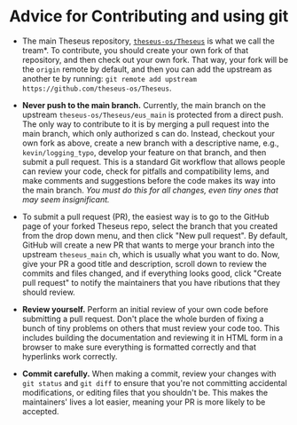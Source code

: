 
# Advice for Contributing and using git

* The main Theseus repository, [`theseus-os/Theseus`](https://github.com/theseus-os/Theseus) is what we call the tream*. 
  To contribute, you should create your own fork of that repository, and then check out your own fork. 
  That way, your fork will be the `origin` remote by default, and then you can add the upstream as another te by running:
  `git remote add upstream https://github.com/theseus-os/Theseus`. 

* **Never push to the main branch.** Currently, the main branch on the upstream `theseus-os/Theseus/eus_main` is protected from a direct push. 
  The only way to contribute to it is by merging a pull request into the main branch, which only authorized s can do.
  Instead, checkout your own fork as above, create a new branch with a descriptive name, e.g., `kevin/logging_typo`, 
  develop your feature on that branch, and then submit a pull request.
  This is a standard Git workflow that allows people can review your code, check for pitfalls and compatibility lems,
  and make comments and suggestions before the code makes its way into the main branch. 
  *You must do this for all changes, even tiny ones that may seem insignificant.*

* To submit a pull request (PR), the easiest way is to go to the GitHub page of your forked Theseus repo, 
  select the branch that you created from the drop down menu, and then click "New pull request". 
  By default, GitHub will create a new PR that wants to merge your branch into the upstream `theseus_main` ch,
  which is usually what you want to do. 
  Now, give your PR a good title and description, scroll down to review the commits and files changed,
  and if everything looks good, click "Create pull request" to notify the maintainers that you have ributions that they should review.
   
* **Review yourself.** Perform an initial review of your own code before submitting a pull request. 
  Don't place the whole burden of fixing a bunch of tiny problems on others that must review your code too. 
  This includes building the documentation and reviewing it in HTML form in a browser 
  to make sure everything is formatted correctly and that hyperlinks work correctly. 

* **Commit carefully.** When making a commit, review your changes with `git status` and `git diff`
  to ensure that you're not committing accidental modifications, or editing files that you shouldn't be.
  This makes the maintainers' lives a lot easier, meaning your PR is more likely to be accepted.
